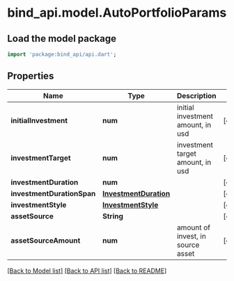 # bind_api.model.AutoPortfolioParams

## Load the model package
```dart
import 'package:bind_api/api.dart';
```

## Properties
Name | Type | Description | Notes
------------ | ------------- | ------------- | -------------
**initialInvestment** | **num** | initial investment amount, in usd | [optional] 
**investmentTarget** | **num** | investment target amount, in usd | [optional] 
**investmentDuration** | **num** |  | [optional] 
**investmentDurationSpan** | [**InvestmentDuration**](InvestmentDuration.md) |  | [optional] 
**investmentStyle** | [**InvestmentStyle**](InvestmentStyle.md) |  | [optional] 
**assetSource** | **String** |  | [optional] 
**assetSourceAmount** | **num** | amount of invest, in source asset | [optional] 

[[Back to Model list]](../README.md#documentation-for-models) [[Back to API list]](../README.md#documentation-for-api-endpoints) [[Back to README]](../README.md)


